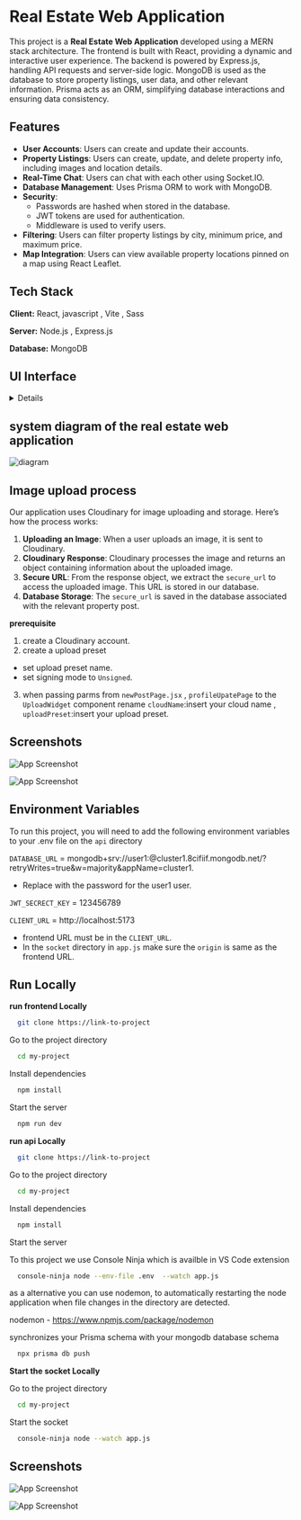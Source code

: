 
# Real Estate Web Application

This project is a **Real Estate Web Application** developed using a MERN stack architecture. The frontend is built with React, providing a dynamic and interactive user experience. The backend is powered by Express.js, handling API requests and server-side logic. MongoDB is used as the database to store property listings, user data, and other relevant information. Prisma acts as an ORM, simplifying database interactions and ensuring data consistency. 


## Features

- **User Accounts**: Users can create and update their accounts.
- **Property Listings**: Users can create, update, and delete property info, including images and location details.
- **Real-Time Chat**: Users can chat with each other using Socket.IO.
- **Database Management**: Uses Prisma ORM to work with MongoDB.
- **Security**: 
  - Passwords are hashed when stored in the database.
  - JWT tokens are used for authentication.
  - Middleware is used to verify users.
- **Filtering**: Users can filter property listings by city, minimum price, and maximum price.
- **Map Integration**: Users can view available property locations pinned on a map using React Leaflet.

## Tech Stack

**Client:** React, javascript , Vite , Sass

**Server:** Node.js , Express.js

**Database:** MongoDB

## UI Interface

<details>
<img width="960" alt="Screenshot 2024-07-28 130543" src="https://github.com/user-attachments/assets/5da2e50d-ffc2-45bf-afc6-292889f01e7e">
<img width="960" alt="Screenshot 2024-07-28 130519" src="https://github.com/user-attachments/assets/4cb70362-59d7-497f-96a4-0339e5999e02">
<img width="960" alt="Screenshot 2024-07-28 114003" src="https://github.com/user-attachments/assets/f92380e3-bedf-4bf8-a267-cb947edf6602">
<img width="960" alt="Screenshot 2024-07-28 113839" src="https://github.com/user-attachments/assets/0de66bb8-c4da-4cd9-b08a-2510fe0da5e1">
<img width="960" alt="Screenshot 2024-07-28 113730" src="https://github.com/user-attachments/assets/00b9392d-b6a9-475b-bfaf-0615ff52c7a8">
<img width="960" alt="Screenshot 2024-07-28 130857" src="https://github.com/user-attachments/assets/aa270c85-f156-46f8-b238-ac7e6e7383ce">
</details>

## system diagram of the real estate web application

![diagram](https://github.com/user-attachments/assets/2abd6d87-3345-47e1-a122-d5054de59bbf)

## Image upload process
Our application uses Cloudinary for image uploading and storage. Here’s how the process works:

1. **Uploading an Image**: When a user uploads an image, it is sent to Cloudinary.
2. **Cloudinary Response**: Cloudinary processes the image and returns an object containing information about the uploaded image.
3. **Secure URL**: From the response object, we extract the `secure_url` to access the uploaded image. This URL is stored in our database.
4. **Database Storage**: The `secure_url` is saved in the database associated with the relevant property post.

**prerequisite**
1. create a Cloudinary account.
2. create a upload preset
  - set upload preset name.
  - set signing mode to `Unsigned`.
3. when passing parms from `newPostPage.jsx` , `profileUpatePage` to the  `UploadWidget` component rename `cloudName`:insert your cloud name , `uploadPreset`:insert your upload preset.


   

## Screenshots

![App Screenshot](https://via.placeholder.com/468x300?text=App+Screenshot+Here)

![App Screenshot](https://via.placeholder.com/468x300?text=App+Screenshot+Here)
## Environment Variables

To run this project, you will need to add the following environment variables to your .env file on the `api` directory

`DATABASE_URL` = mongodb+srv://user1:<password>@cluster1.8cifiif.mongodb.net/?retryWrites=true&w=majority&appName=cluster1.

 - Replace <password> with the password for the user1 user. 



`JWT_SECRECT_KEY` = 123456789

`CLIENT_URL` = http://localhost:5173

 - frontend URL must be in the `CLIENT_URL`.
 - In the `socket` directory in `app.js` make sure the `origin` is same as the frontend   URL.



## Run Locally

**run frontend Locally**

```bash
  git clone https://link-to-project
```

Go to the project directory

```bash
  cd my-project
```

Install dependencies

```bash
  npm install
```

Start the server

```bash
  npm run dev   
```

**run api Locally**

```bash
  git clone https://link-to-project
```

Go to the project directory

```bash
  cd my-project
```

Install dependencies

```bash
  npm install
```

Start the server

To this project we use Console Ninja which is availble  in VS Code extension

```bash
  console-ninja node --env-file .env  --watch app.js  
```
as a alternative you can use nodemon, to  automatically restarting the node application when file changes in the directory are detected.

nodemon - https://www.npmjs.com/package/nodemon


synchronizes your Prisma schema with your mongodb database schema

```bash
  npx prisma db push 
```

**Start the socket Locally**

Go to the project directory

```bash
  cd my-project
```
Start the socket 

```bash
  console-ninja node --watch app.js
```


## Screenshots

![App Screenshot](https://via.placeholder.com/468x300?text=App+Screenshot+Here)

![App Screenshot](https://via.placeholder.com/468x300?text=App+Screenshot+Here)
